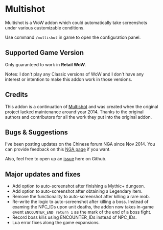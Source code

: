 # Multishot
Multishot is a WoW addon which could automatically take screenshots under various customizable conditions. 

Use command `/multishot` in game to open the configuration panel.

## Supported Game Version
Only guaranteed to work in **Retail WoW**.

Notes: I don't play any Classic versions of WoW and I don't have any interest or intention to make this addon work in those versions.

## Credits
This addon is a continuation of [Multishot](https://www.curseforge.com/wow/addons/multishot) and was created when the original project lacked maintenance around year 2014. Thanks to the original authors and contributors for all the work they put into the original addon.

## Bugs & Suggestions
I've been posting updates on the Chinese forum NGA since Nov 2014. You can provide feedback on this [NGA page](https://bbs.nga.cn/read.php?tid=7534350) if you want.

Also, feel free to open up an [issue](https://github.com/Nukme/Multishot/issues) here on Github.

## Major updates and fixes
- Add option to auto-screenshot after finishing a Mythic+ dungeon.
- Add option to auto-screenshot after obtaining a Legendary item.
- Remove the functionality to auto-screenshot after killing a rare mob.
- Re-write the logic to auto-screenshot after killing a boss. Instead of examing the NPC_IDs upon unit deaths, the addon now takes in-game event `ENCOUNTER_END return 1` as the mark of the end of a boss fight.
- Record boss kills using ENCOUNTER_IDs instead of NPC_IDs.
- Lua error fixes along the game expansions.
